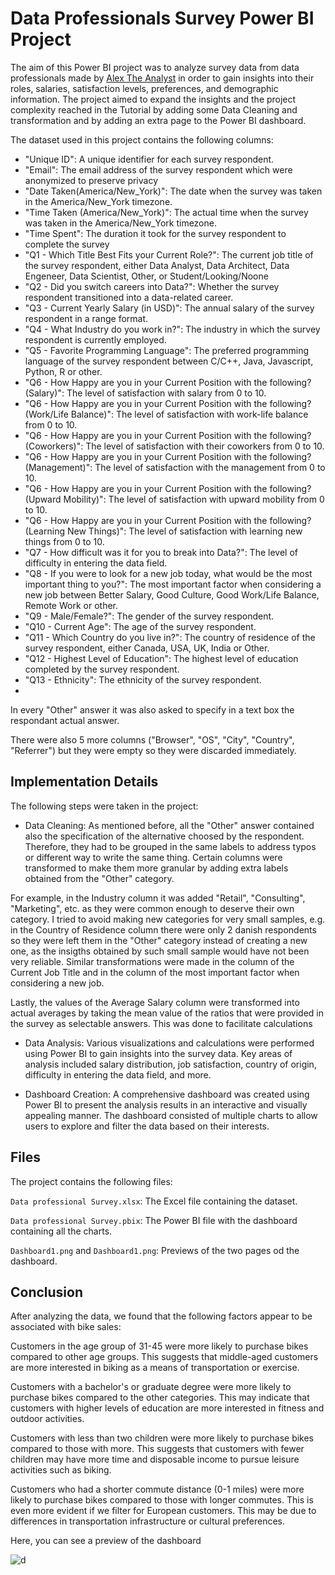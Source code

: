 # Data Professionals Survey Power BI Project

The aim of this Power BI project was to analyze survey data from data professionals made by [Alex The Analyst](https://www.youtube.com/watch?v=pixlHHe_lNQ&list=PLUaB-1hjhk8FE_XZ87vPPSfHqb6OcM0cF&index=42) in order to gain insights into their roles, salaries, satisfaction levels, preferences, and demographic information. The project aimed to expand the insights and the project complexity reached in the Tutorial by adding some Data Cleaning and transformation and by adding an extra page to the Power BI dashboard.

The dataset used in this project contains the following columns:

- "Unique ID": A unique identifier for each survey respondent.
- "Email": The email address of the survey respondent which were anonymized to preserve privacy
- "Date Taken(America/New_York)": The date when the survey was taken in the America/New_York timezone.
- "Time Taken (America/New_York)": The actual time when the survey was taken in the America/New_York timezone.
- "Time Spent": The duration it took for the survey respondent to complete the survey
- "Q1 - Which Title Best Fits your Current Role?": The current job title of the survey respondent, either Data Analyst, Data Architect, Data Engeneer, Data Scientist, Other, or Student/Looking/Noone
- "Q2 - Did you switch careers into Data?": Whether the survey respondent transitioned into a data-related career.
- "Q3 - Current Yearly Salary (in USD)": The annual salary of the survey respondent in a range format.
- "Q4 - What Industry do you work in?": The industry in which the survey respondent is currently employed.
- "Q5 - Favorite Programming Language": The preferred programming language of the survey respondent between C/C++, Java, Javascript, Python, R or other.
- "Q6 - How Happy are you in your Current Position with the following? (Salary)": The level of satisfaction with salary from 0 to 10.
- "Q6 - How Happy are you in your Current Position with the following? (Work/Life Balance)": The level of satisfaction with work-life balance from 0 to 10.
- "Q6 - How Happy are you in your Current Position with the following? (Coworkers)": The level of satisfaction with their coworkers from 0 to 10.
- "Q6 - How Happy are you in your Current Position with the following? (Management)": The level of satisfaction with the management from 0 to 10.
- "Q6 - How Happy are you in your Current Position with the following? (Upward Mobility)": The level of satisfaction with upward mobility from 0 to 10.
- "Q6 - How Happy are you in your Current Position with the following? (Learning New Things)": The level of satisfaction with learning new things from 0 to 10.
- "Q7 - How difficult was it for you to break into Data?": The level of difficulty in entering the data field.
- "Q8 - If you were to look for a new job today, what would be the most important thing to you?": The most important factor when considering a new job between Better Salary, Good Culture, Good Work/Life Balance, Remote Work or other.
- "Q9 - Male/Female?": The gender of the survey respondent.
- "Q10 - Current Age": The age of the survey respondent.
- "Q11 - Which Country do you live in?": The country of residence of the survey respondent, either Canada, USA, UK, India or Other.
- "Q12 - Highest Level of Education": The highest level of education completed by the survey respondent.
- "Q13 - Ethnicity": The ethnicity of the survey respondent.
- 
In every "Other" answer it was also asked to specify in a text box the respondant actual answer.

There were also 5 more columns ("Browser", "OS", "City", "Country", "Referrer") but they were empty so they were discarded immediately.

## Implementation Details
The following steps were taken in the project:

- Data Cleaning: As mentioned before, all the "Other" answer contained also the specification of the alternative choosed by the respondent. Therefore, they had to be grouped in the same labels to address typos or different way to write the same thing. Certain columns were transformed to make them more granular by adding extra labels obtained from the "Other" category.

For example, in the Industry column it was added "Retail", "Consulting", "Marketing", etc. as they were common enough to deserve their own category. I tried to avoid making new categories for very small samples, e.g. in the Country of Residence column there were only 2 danish respondents so they were left them in the "Other" category instead of creating a new one, as the insigths obtained by such small sample would have not been very reliable. Similar transformations were made in the column of the Current Job Title and in the column of the most important factor when considering a new job.

Lastly, the values of the Average Salary column were transformed into actual averages by taking the mean value of the ratios that were provided in the survey as selectable answers. This was done to facilitate calculations

- Data Analysis: Various visualizations and calculations were performed using Power BI to gain insights into the survey data. Key areas of analysis included salary distribution, job satisfaction, country of origin, difficulty in entering the data field, and more.
        
- Dashboard Creation: A comprehensive dashboard was created using Power BI to present the analysis results in an interactive and visually appealing manner. The dashboard consisted of multiple charts to allow users to explore and filter the data based on their interests.

## Files

The project contains the following files:

`Data professional Survey.xlsx`: The Excel file containing the dataset.

`Data professional Survey.pbix`: The Power BI file with the dashboard containing all the charts.

`Dashboard1.png` and `Dashboard1.png`: Previews of the two pages od the dashboard.

## Conclusion

After analyzing the data, we found that the following factors appear to be associated with bike sales:

Customers in the age group of 31-45 were more likely to purchase bikes compared to other age groups. This suggests that middle-aged customers are more interested in biking as a means of transportation or exercise. 

Customers with a bachelor's or graduate degree were more likely to purchase bikes compared to the other categories. This may indicate that customers with higher levels of education are more interested in fitness and outdoor activities. 

Customers with less than two children were more likely to purchase bikes compared to those with more. This suggests that customers with fewer children may have more time and disposable income to pursue leisure activities such as biking. 

Customers who had a shorter commute distance (0-1 miles) were more likely to purchase bikes compared to those with longer commutes. This is even more evident if we filter for European customers. This may be due to differences in transportation infrastructure or cultural preferences.

Here, you can see a preview of the dashboard

![d](Dashboard_Purchased_bike.png)
